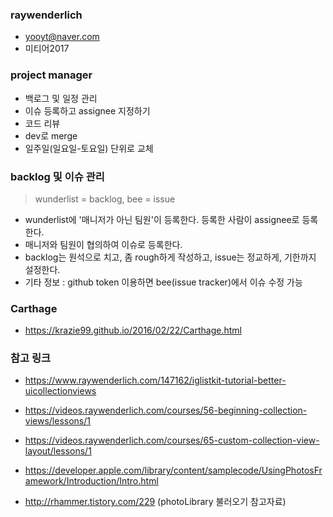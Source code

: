 ### raywenderlich
- yooyt@naver.com
- 미티어2017

### project manager
- 백로그 및 일정 관리
- 이슈 등록하고 assignee 지정하기
- 코드 리뷰
- dev로 merge
- 일주일(일요일-토요일) 단위로 교체

### backlog 및 이슈 관리
> wunderlist = backlog, bee = issue
- wunderlist에 '매니저가 아닌 팀원'이 등록한다. 등록한 사람이 assignee로 등록한다.
- 매니저와 팀원이 협의하여 이슈로 등록한다.
- backlog는 원석으로 치고, 좀 rough하게 작성하고, issue는 정교하게, 기한까지 설정한다.
- 기타 정보 : github token 이용하면 bee(issue tracker)에서 이슈 수정 가능

### Carthage
- https://krazie99.github.io/2016/02/22/Carthage.html

### 참고 링크
- https://www.raywenderlich.com/147162/iglistkit-tutorial-better-uicollectionviews
- https://videos.raywenderlich.com/courses/56-beginning-collection-views/lessons/1
- https://videos.raywenderlich.com/courses/65-custom-collection-view-layout/lessons/1

- https://developer.apple.com/library/content/samplecode/UsingPhotosFramework/Introduction/Intro.html
- http://rhammer.tistory.com/229 (photoLibrary 불러오기 참고자료)